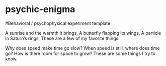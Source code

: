 # psychic-enigma

#Behavioral / psychophysical experiment template

A sunrise and the warmth it brings,
A butterfly flapping its wings,
A particle in Saturn’s rings,
These are a few of my favorite things.

Why does speed make time go slow?
When speed is still, where does time go?
How is there room for space to grow?
These are some things I try to know.
